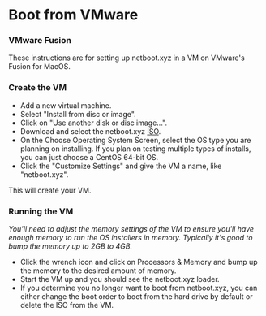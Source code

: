 # Boot from VMware 

### VMware Fusion

These instructions are for setting up netboot.xyz in a VM on VMware's Fusion for MacOS.

### Create the VM

* Add a new virtual machine.
* Select "Install from disc or image".
* Click on "Use another disk or disc image...".
* Download and select the netboot.xyz [ISO](https://boot.degree9.io/ipxe/netboot.xyz.iso).
* On the Choose Operating System Screen, select the OS type you are planning on installing.  If you plan on testing multiple types of installs, you can just choose a CentOS 64-bit OS.
* Click the "Customize Settings" and give the VM a name, like "netboot.xyz".

This will create your VM.  

### Running the VM

_You'll need to adjust the memory settings of the VM to ensure you'll have enough memory to run the OS installers in memory.  Typically it's good to bump the memory up to 2GB to 4GB._

* Click the wrench icon and click on Processors & Memory and bump up the memory to the desired amount of memory.
* Start the VM up and you should see the netboot.xyz loader.
* If you determine you no longer want to boot from netboot.xyz, you can either change the boot order to boot from the hard drive by default or delete the ISO from the VM.
